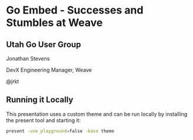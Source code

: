 # Go Embed - Successes and Stumbles at Weave

## Utah Go User Group

Jonathan Stevens

DevX Engineering Manager, Weave

@jrkt

## Running it Locally

This presentation uses a custom theme and can be run locally by installing the present tool and starting it:

```bash
present -use_playground=false -base theme
```